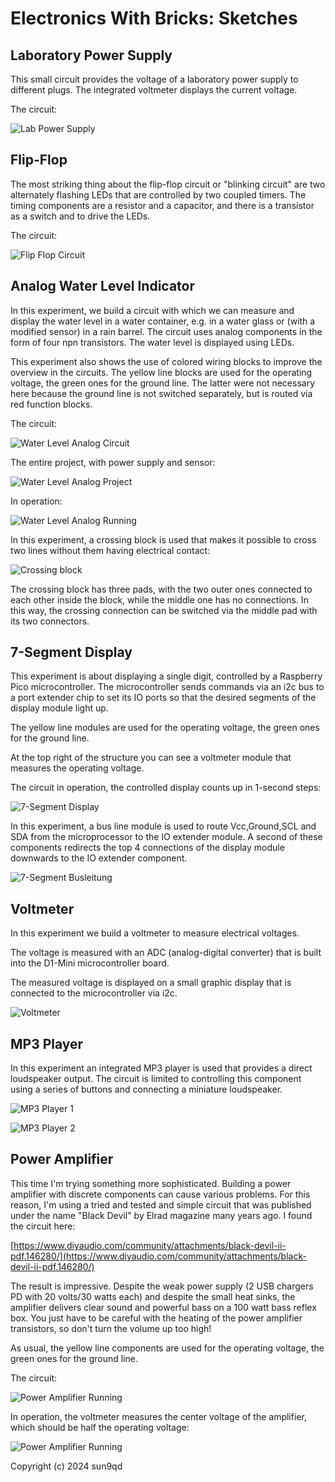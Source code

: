 # Electronics With Bricks: Sketches

## Laboratory Power Supply

This small circuit provides the voltage of a laboratory power supply to different plugs. The integrated voltmeter displays the current voltage.

The circuit:

![Lab Power Supply](img/LabPowerSupply.jpg)

## Flip-Flop

The most striking thing about the flip-flop circuit or "blinking circuit" are two alternately flashing LEDs that are controlled by two coupled timers. The timing components are a resistor and a capacitor, and there is a transistor as a switch and to drive the LEDs.

The circuit:

![Flip Flop Circuit](img/FlipFlop_Circuit.jpg)

## Analog Water Level Indicator

In this experiment, we build a circuit with which we can measure and display the water level in a water container, e.g. in a water glass or (with a modified sensor) in a rain barrel. The circuit uses analog components in the form of four npn transistors. The water level is displayed using LEDs.

This experiment also shows the use of colored wiring blocks to improve the overview in the circuits. The yellow line blocks are used for the operating voltage, the green ones for the ground line. The latter were not necessary here because the ground line is not switched separately, but is routed via red function blocks.

The circuit:

![Water Level Analog Circuit](img/WaterLevelIndicatorAnalog_Circuit.jpg)

The entire project, with power supply and sensor:

![Water Level Analog Project](img/WaterLevelIndicatorAnalog_Project.jpg)

In operation:

![Water Level Analog Running](img/WaterLevelIndicatorAnalog_Running.jpg)

In this experiment, a crossing block is used that makes it possible to cross two lines without them having electrical contact:

![Crossing block](img/WaterLevelIndicatorAnalog_Wire3Cross.jpg)

The crossing block has three pads, with the two outer ones connected to each other inside the block, while the middle one has no connections. In this way, the crossing connection can be switched via the middle pad with its two connectors.

## 7-Segment Display

This experiment is about displaying a single digit, controlled by a Raspberry Pico microcontroller. The microcontroller sends commands via an i2c bus to a port extender chip to set its IO ports so that the desired segments of the display module light up.

The yellow line modules are used for the operating voltage, the green ones for the ground line.

At the top right of the structure you can see a voltmeter module that measures the operating voltage.

The circuit in operation, the controlled display counts up in 1-second steps:

![7-Segment Display](img/_7SegmentDisplay_Running.jpg)

In this experiment, a bus line module is used to route Vcc,Ground,SCL and SDA from the microprocessor to the IO extender module. A second of these components redirects the top 4 connections of the display module downwards to the IO extender component.

![7-Segment Busleitung](img/_7SegmentDisplay_BusLine.jpg)

## Voltmeter

In this experiment we build a voltmeter to measure electrical voltages.

The voltage is measured with an ADC (analog-digital converter) that is built into the D1-Mini microcontroller board.

The measured voltage is displayed on a small graphic display that is connected to the microcontroller via i2c.

![Voltmeter](img/Voltmeter_Running.jpg)

## MP3 Player

In this experiment an integrated MP3 player is used that provides a direct loudspeaker output. The circuit is limited to controlling this component using a series of buttons and connecting a miniature loudspeaker.

![MP3 Player 1](img/MP3Player_1.jpg)

![MP3 Player 2](img/MP3Player_2.jpg)

## Power Amplifier

This time I'm trying something more sophisticated. Building a power amplifier with discrete components can cause various problems. For this reason, I'm using a tried and tested and simple circuit that was published under the name "Black Devil" by Elrad magazine many years ago. I found the circuit here:

[https://www.diyaudio.com/community/attachments/black-devil-ii-pdf.146280/](https://www.diyaudio.com/community/attachments/black-devil-ii-pdf.146280/)

The result is impressive. Despite the weak power supply (2 USB chargers PD with 20 volts/30 watts each) and despite the small heat sinks, the amplifier delivers clear sound and powerful bass on a 100 watt bass reflex box. You just have to be careful with the heating of the power amplifier transistors, so don't turn the volume up too high!

As usual, the yellow line components are used for the operating voltage, the green ones for the ground line.

The circuit:

![Power Amplifier Running](img/PowerAmplifier_Circuit.jpg)

In operation, the voltmeter measures the center voltage of the amplifier, which should be half the operating voltage:

![Power Amplifier Running](img/PowerAmplifier_Running.jpg)

Copyright (c) 2024 sun9qd


